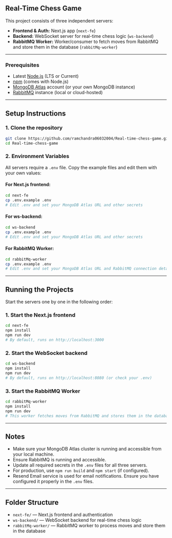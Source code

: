 ## Real-Time Chess Game

This project consists of three independent servers:

- **Frontend & Auth:** Next.js app (`next-fe`)
- **Backend:** WebSocket server for real-time chess logic (`ws-backend`)
- **RabbitMQ Worker:** Worker/consumer to fetch moves from RabbitMQ and store them in the database (`rabbitMq-worker`)

---

### Prerequisites

- Latest [Node.js](https://nodejs.org/) (LTS or Current)
- [npm](https://www.npmjs.com/) (comes with Node.js)
- [MongoDB Atlas](https://www.mongodb.com/cloud/atlas) account (or your own MongoDB instance)
- [RabbitMQ](https://www.rabbitmq.com/) instance (local or cloud-hosted)

---

## Setup Instructions

### 1. Clone the repository

```bash
git clone https://github.com/ramchandra06032004/Real-time-chess-game.git
cd Real-time-chess-game
```

### 2. Environment Variables

All servers require a `.env` file. Copy the example files and edit them with your own values:

#### For Next.js frontend:
```bash
cd next-fe
cp .env.example .env
# Edit .env and set your MongoDB Atlas URL and other secrets
```

#### For ws-backend:
```bash
cd ws-backend
cp .env.example .env
# Edit .env and set your MongoDB Atlas URL and other secrets
```

#### For RabbitMQ Worker:
```bash
cd rabbitMq-worker
cp .env.example .env
# Edit .env and set your MongoDB Atlas URL and RabbitMQ connection details
```

---

## Running the Projects

Start the servers one by one in the following order:

### 1. Start the Next.js frontend
```bash
cd next-fe
npm install
npm run dev
# By default, runs on http://localhost:3000
```

### 2. Start the WebSocket backend
```bash
cd ws-backend
npm install
npm run dev
# By default, runs on http://localhost:8080 (or check your .env)
```

### 3. Start the RabbitMQ Worker
```bash
cd rabbitMq-worker
npm install
npm run dev
# This worker fetches moves from RabbitMQ and stores them in the database
```

---

## Notes

- Make sure your MongoDB Atlas cluster is running and accessible from your local machine.
- Ensure RabbitMQ is running and accessible.
- Update all required secrets in the `.env` files for all three servers.
- For production, use `npm run build` and `npm start` (if configured).
- Resend Email service is used for email notifications. Ensure you have configured it properly in the `.env` files.

---

## Folder Structure

- `next-fe/` — Next.js frontend and authentication
- `ws-backend/` — WebSocket backend for real-time chess logic
- `rabbitMq-worker/` — RabbitMQ worker to process moves and store them in the database




